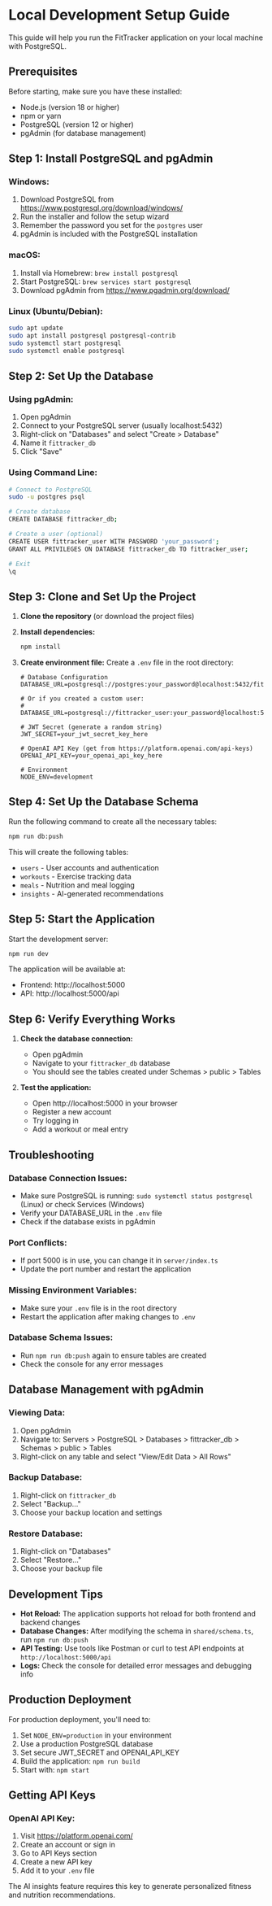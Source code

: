 # Local Development Setup Guide

This guide will help you run the FitTracker application on your local machine with PostgreSQL.

## Prerequisites

Before starting, make sure you have these installed:
- Node.js (version 18 or higher)
- npm or yarn
- PostgreSQL (version 12 or higher)
- pgAdmin (for database management)

## Step 1: Install PostgreSQL and pgAdmin

### Windows:
1. Download PostgreSQL from https://www.postgresql.org/download/windows/
2. Run the installer and follow the setup wizard
3. Remember the password you set for the `postgres` user
4. pgAdmin is included with the PostgreSQL installation

### macOS:
1. Install via Homebrew: `brew install postgresql`
2. Start PostgreSQL: `brew services start postgresql`
3. Download pgAdmin from https://www.pgadmin.org/download/

### Linux (Ubuntu/Debian):
```bash
sudo apt update
sudo apt install postgresql postgresql-contrib
sudo systemctl start postgresql
sudo systemctl enable postgresql
```

## Step 2: Set Up the Database

### Using pgAdmin:
1. Open pgAdmin
2. Connect to your PostgreSQL server (usually localhost:5432)
3. Right-click on "Databases" and select "Create > Database"
4. Name it `fittracker_db`
5. Click "Save"

### Using Command Line:
```bash
# Connect to PostgreSQL
sudo -u postgres psql

# Create database
CREATE DATABASE fittracker_db;

# Create a user (optional)
CREATE USER fittracker_user WITH PASSWORD 'your_password';
GRANT ALL PRIVILEGES ON DATABASE fittracker_db TO fittracker_user;

# Exit
\q
```

## Step 3: Clone and Set Up the Project

1. **Clone the repository** (or download the project files)
2. **Install dependencies:**
   ```bash
   npm install
   ```

3. **Create environment file:**
   Create a `.env` file in the root directory:
   ```env
   # Database Configuration
   DATABASE_URL=postgresql://postgres:your_password@localhost:5432/fittracker_db
   
   # Or if you created a custom user:
   # DATABASE_URL=postgresql://fittracker_user:your_password@localhost:5432/fittracker_db
   
   # JWT Secret (generate a random string)
   JWT_SECRET=your_jwt_secret_key_here
   
   # OpenAI API Key (get from https://platform.openai.com/api-keys)
   OPENAI_API_KEY=your_openai_api_key_here
   
   # Environment
   NODE_ENV=development
   ```

## Step 4: Set Up the Database Schema

Run the following command to create all the necessary tables:

```bash
npm run db:push
```

This will create the following tables:
- `users` - User accounts and authentication
- `workouts` - Exercise tracking data
- `meals` - Nutrition and meal logging
- `insights` - AI-generated recommendations

## Step 5: Start the Application

Start the development server:

```bash
npm run dev
```

The application will be available at:
- Frontend: http://localhost:5000
- API: http://localhost:5000/api

## Step 6: Verify Everything Works

1. **Check the database connection:**
   - Open pgAdmin
   - Navigate to your `fittracker_db` database
   - You should see the tables created under Schemas > public > Tables

2. **Test the application:**
   - Open http://localhost:5000 in your browser
   - Register a new account
   - Try logging in
   - Add a workout or meal entry

## Troubleshooting

### Database Connection Issues:
- Make sure PostgreSQL is running: `sudo systemctl status postgresql` (Linux) or check Services (Windows)
- Verify your DATABASE_URL in the `.env` file
- Check if the database exists in pgAdmin

### Port Conflicts:
- If port 5000 is in use, you can change it in `server/index.ts`
- Update the port number and restart the application

### Missing Environment Variables:
- Make sure your `.env` file is in the root directory
- Restart the application after making changes to `.env`

### Database Schema Issues:
- Run `npm run db:push` again to ensure tables are created
- Check the console for any error messages

## Database Management with pgAdmin

### Viewing Data:
1. Open pgAdmin
2. Navigate to: Servers > PostgreSQL > Databases > fittracker_db > Schemas > public > Tables
3. Right-click on any table and select "View/Edit Data > All Rows"

### Backup Database:
1. Right-click on `fittracker_db`
2. Select "Backup..."
3. Choose your backup location and settings

### Restore Database:
1. Right-click on "Databases"
2. Select "Restore..."
3. Choose your backup file

## Development Tips

- **Hot Reload:** The application supports hot reload for both frontend and backend changes
- **Database Changes:** After modifying the schema in `shared/schema.ts`, run `npm run db:push`
- **API Testing:** Use tools like Postman or curl to test API endpoints at `http://localhost:5000/api`
- **Logs:** Check the console for detailed error messages and debugging info

## Production Deployment

For production deployment, you'll need to:
1. Set `NODE_ENV=production` in your environment
2. Use a production PostgreSQL database
3. Set secure JWT_SECRET and OPENAI_API_KEY
4. Build the application: `npm run build`
5. Start with: `npm start`

## Getting API Keys

### OpenAI API Key:
1. Visit https://platform.openai.com/
2. Create an account or sign in
3. Go to API Keys section
4. Create a new API key
5. Add it to your `.env` file

The AI insights feature requires this key to generate personalized fitness and nutrition recommendations.